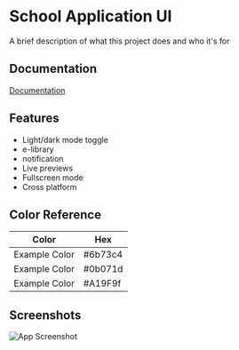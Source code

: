 
# School Application UI

A brief description of what this project does and who it's for


## Documentation

[Documentation](https://linktodocumentation)


## Features

- Light/dark mode toggle
- e-library
- notification
- Live previews
- Fullscreen mode
- Cross platform

## Color Reference

| Color             | Hex                                                                |
| ----------------- | ------------------------------------------------------------------ |
| Example Color | #6b73c4 |
| Example Color | #0b071d |
| Example Color | #A19F9f |

## Screenshots

![App Screenshot](https://cdn.dribbble.com/users/2502515/screenshots/18312511/media/c9a9d0acbecb0f256a63cf67c206d09d.png?compress=1&resize=1600x1200&vertical=top)
